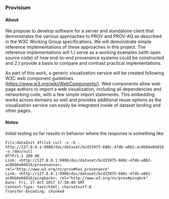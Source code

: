 ### Provisium

#### About

We propose to develop software for a server and standalone client that
demonstrates the various approaches to PROV and PROV-AQ as described in the W3C
Working Group specifications. We will demonstrate simple reference
implementations of these approaches in this project. The reference
implementations will 1.) serve as a working examples (with open source code) of
how end-to-end provenance systems could be constructed and 2.) provide a basis
to compare and contrast practical implementations.  

As part of this work, a generic visualization service will be created following
W3C web component guidelines (https://www.w3.org/wiki/WebComponents/). Wed
components allow web page authors to import a web visualization, including all
dependencies and networking code, with a few simple import statements.  This
embedding works across domains as well and provides additional reuse options as
the visualization service can easily be integrated inside of dataset landing
and other pages.



#### Notes
Initial testing so far results in behavior where the response is something like

```
Fils:dataInit dfils$ curl -s -D - http://127.0.0.1:9900/doc/dataset/bcd15975-680c-47db-a062-ac0bb6e66816 -o /dev/null
HTTP/1.1 200 OK
Link: <http://127.0.0.1:9900/doc/dataset/bcd15975-680c-47db-a062-ac0bb6e66816/provenance>; rel="http://www.w3.org/ns/prov#has_provenance"
Link: <http://127.0.0.1:9900/doc/dataset/bcd15975-680c-47db-a062-ac0bb6e66816/pingback>; rel="http://www.w3.org/ns/prov#pingbck"
Date: Fri, 27 Oct 2017 17:58:49 GMT
Content-Type: text/html; charset=utf-8
Transfer-Encoding: chunked
```


